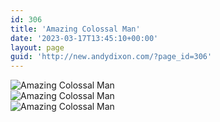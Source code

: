 ```yaml
---
id: 306
title: 'Amazing Colossal Man'
date: '2023-03-17T13:45:10+00:00'
layout: page
guid: 'http://new.andydixon.com/?page_id=306'
---
```


![Amazing Colossal Man](https://i0.wp.com/assets.g8x2.ldn.idrivee2-23.com/posters/Amazing%20Colossal%20Man%2001.jpg?w=1200&ssl=1 "Amazing Colossal Man")  
![Amazing Colossal Man](https://i0.wp.com/assets.g8x2.ldn.idrivee2-23.com/posters/Amazing%20Colossal%20Man%2002.jpg?w=1200&ssl=1 "Amazing Colossal Man")  
![Amazing Colossal Man](https://i0.wp.com/assets.g8x2.ldn.idrivee2-23.com/posters/Amazing%20Colossal%20Man%2003.jpg?w=1200&ssl=1 "Amazing Colossal Man")